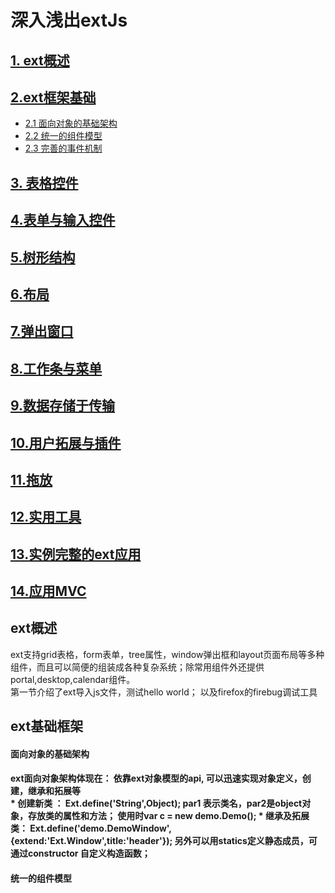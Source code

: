 # 深入浅出extJs

## [1. ext概述](#1)
## [2.ext框架基础](#2) 
*  [2.1 面向对象的基础架构](#2.1)
*  [2.2 统一的组件模型](#2.2)
*  [2.3 完善的事件机制](#2.3)
## [3. 表格控件](#3)
## [4.表单与输入控件](#4)
## [5.树形结构](#5)
## [6.布局](#6)
## [7.弹出窗口](#7)
## [8.工作条与菜单](#8)
## [9.数据存储于传输](#9)
## [10.用户拓展与插件](#10)
## [11.拖放](#11)
## [12.实用工具](#12)
## [13.实例完整的ext应用](#13)
## [14.应用MVC](#14)


<h2 id='1'> ext概述 </h2>
     ext支持grid表格，form表单，tree属性，window弹出框和layout页面布局等多种组件，而且可以简便的组装成各种复杂系统；除常用组件外还提供portal,desktop,calendar组件。  <br/> 
     第一节介绍了ext导入js文件，测试hello world； 以及firefox的firebug调试工具

<h2 id='2'> ext基础框架 </h2>
<h4 id='2.1'> 面向对象的基础架构<h4>   
 ext面向对象架构体现在： 依靠ext对象模型的api, 可以迅速实现对象定义，创建，继承和拓展等 <br/>      
 * 创建新类 ：  Ext.define('String',Object); par1 表示类名，par2是object对象，存放类的属性和方法； 使用时var c = new demo.Demo();
 * 继承及拓展类：   Ext.define('demo.DemoWindow',{extend:'Ext.Window',title:'header'}); 另外可以用statics定义静态成员，可通过constructor
自定义构造函数；

<h4 id='2.2'> 统一的组件模型<h4>



